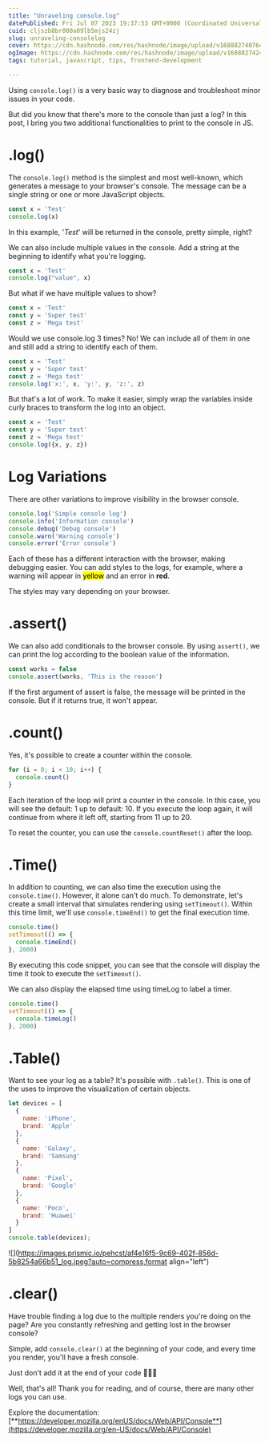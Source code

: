 ```yaml
---
title: "Unraveling console.log"
datePublished: Fri Jul 07 2023 19:37:53 GMT+0000 (Coordinated Universal Time)
cuid: cljszb8br000a09lb5mjs24zj
slug: unraveling-consolelog
cover: https://cdn.hashnode.com/res/hashnode/image/upload/v1688827407644/bf57cfe7-0a20-4a4c-9592-e42897f3f503.jpeg
ogImage: https://cdn.hashnode.com/res/hashnode/image/upload/v1688827424671/29e0ea17-4e25-4e0a-85a4-5c00a15ca4a0.jpeg
tags: tutorial, javascript, tips, frontend-development

---
```


Using `console.log()` is a very basic way to diagnose and troubleshoot minor issues in your code.

But did you know that there's more to the console than just a log? In this post, I bring you two additional functionalities to print to the console in JS.

# **.log()**

The `console.log()` method is the simplest and most well-known, which generates a message to your browser's console. The message can be a single string or one or more JavaScript objects.

```javascript
const x = 'Test'
console.log(x)
```

In this example, '*Test*' will be returned in the console, pretty simple, right?

We can also include multiple values in the console. Add a string at the beginning to identify what you're logging.

```javascript
const x = 'Test'
console.log("value", x)
```

But what if we have multiple values to show?

```javascript
const x = 'Test'
const y = 'Super test'
const z = 'Mega test'
```

Would we use console.log 3 times? No! We can include all of them in one and still add a string to identify each of them.

```javascript
const x = 'Test'
const y = 'Super test'
const z = 'Mega test'
console.log('x:', x, 'y:', y, 'z:', z)
```

But that's a lot of work. To make it easier, simply wrap the variables inside curly braces to transform the log into an object.

```javascript
const x = 'Test'
const y = 'Super test'
const z = 'Mega test'
console.log({x, y, z})
```

# Log Variations

There are other variations to improve visibility in the browser console.

```javascript
console.log('Simple console log')
console.info('Information console')
console.debug('Debug console')
console.warn('Warning console')
console.error('Error console')
```

Each of these has a different interaction with the browser, making debugging easier. You can add styles to the logs, for example, where a warning will appear in <mark>yellow</mark> and an error in **red**.

The styles may vary depending on your browser.

# **.assert()**

We can also add conditionals to the browser console. By using `assert()`, we can print the log according to the boolean value of the information.

```javascript
const works = false
console.assert(works, 'This is the reason')
```

If the first argument of assert is false, the message will be printed in the console. But if it returns true, it won't appear.

# **.count()**

Yes, it's possible to create a counter within the console.

```javascript
for (i = 0; i < 10; i++) {
  console.count()
}
```

Each iteration of the loop will print a counter in the console. In this case, you will see the default: 1 up to default: 10. If you execute the loop again, it will continue from where it left off, starting from 11 up to 20.

To reset the counter, you can use the `console.countReset()` after the loop.

# **.Time()**

In addition to counting, we can also time the execution using the `console.time()`. However, it alone can't do much. To demonstrate, let's create a small interval that simulates rendering using `setTimeout()`. Within this time limit, we'll use `console.timeEnd()` to get the final execution time.

```javascript
console.time()
setTimeout(() => {
  console.timeEnd()
}, 2000)
```

By executing this code snippet, you can see that the console will display the time it took to execute the `setTimeout()`.

We can also display the elapsed time using timeLog to label a timer.

```javascript
console.time()
setTimeout(() => {
  console.timeLog()
}, 2000)
```

# **.Table()**

Want to see your log as a table? It's possible with `.table()`. This is one of the uses to improve the visualization of certain objects.

```javascript
let devices = [
  {
    name: 'iPhone',
    brand: 'Apple'
  },
  {
    name: 'Galaxy',
    brand: 'Samsung'
  },
  {
    name: 'Pixel',
    brand: 'Google'
  },
  {
    name: 'Poco',
    brand: 'Huawei'
  }
]
console.table(devices);
```

![](https://images.prismic.io/pehcst/af4e16f5-9c69-402f-856d-5b8254a66b51_log.jpeg?auto=compress,format align="left")

# **.clear()**

Have trouble finding a log due to the multiple renders you're doing on the page? Are you constantly refreshing and getting lost in the browser console?

Simple, add `console.clear()` at the beginning of your code, and every time you render, you'll have a fresh console.

Just don't add it at the end of your code 🤪🤪🤪

Well, that's all! Thank you for reading, and of course, there are many other logs you can use.

Explore the documentation: [**https://developer.mozilla.org/enUS/docs/Web/API/Console**](https://developer.mozilla.org/en-US/docs/Web/API/Console)